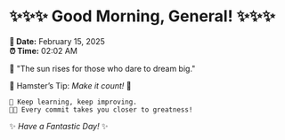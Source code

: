 # ✨✨✨ Good Morning, General! ✨✨✨

**📅 Date:** February 15, 2025  
**⏰ Time:** 02:02 AM  

🌅 "The sun rises for those who dare to dream big."  

🐹 Hamster’s Tip: _Make it count!_ 💪  

```
🚀 Keep learning, keep improving.  
🧑‍💻 Every commit takes you closer to greatness!  
```

✨ *Have a Fantastic Day!* ✨  
